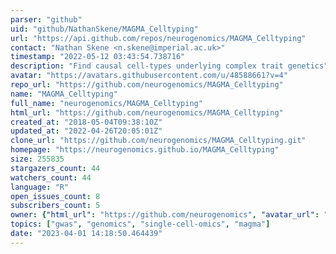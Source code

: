 ```yaml
---
parser: "github"
uid: "github/NathanSkene/MAGMA_Celltyping"
url: "https://api.github.com/repos/neurogenomics/MAGMA_Celltyping"
contact: "Nathan Skene <n.skene@imperial.ac.uk>"
timestamp: "2022-05-12 03:43:54.738716"
description: "Find causal cell-types underlying complex trait genetics"
avatar: "https://avatars.githubusercontent.com/u/48588661?v=4"
repo_url: "https://github.com/neurogenomics/MAGMA_Celltyping"
name: "MAGMA_Celltyping"
full_name: "neurogenomics/MAGMA_Celltyping"
html_url: "https://github.com/neurogenomics/MAGMA_Celltyping"
created_at: "2018-05-04T09:38:10Z"
updated_at: "2022-04-26T20:05:01Z"
clone_url: "https://github.com/neurogenomics/MAGMA_Celltyping.git"
homepage: "https://neurogenomics.github.io/MAGMA_Celltyping"
size: 255835
stargazers_count: 44
watchers_count: 44
language: "R"
open_issues_count: 8
subscribers_count: 5
owner: {"html_url": "https://github.com/neurogenomics", "avatar_url": "https://avatars.githubusercontent.com/u/48588661?v=4", "login": "neurogenomics", "type": "Organization"}
topics: ["gwas", "genomics", "single-cell-omics", "magma"]
date: "2023-04-01 14:18:50.464439"
---
```

